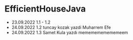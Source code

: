﻿# EfficientHouseJava
* 23.09.2022 1.1 - 1.2 
* 24.09.2022 1.2 
tuncay kozak yazdi
Muharrem Efe
* 24.09.2022 1.3 Samet Kula yazdı
mememememememeem
